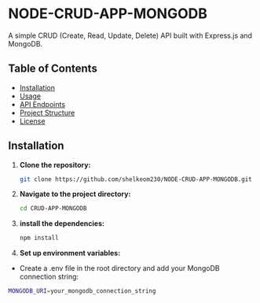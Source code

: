 # NODE-CRUD-APP-MONGODB

A simple CRUD (Create, Read, Update, Delete) API built with Express.js and MongoDB.

## Table of Contents

- [Installation](#installation)
- [Usage](#usage)
- [API Endpoints](#api-endpoints)
- [Project Structure](#project-structure)
- [License](#license)

## Installation

1. **Clone the repository:**

   ```bash
   git clone https://github.com/shelkeom230/NODE-CRUD-APP-MONGODB.git
2. **Navigate to the project directory:**

   ```bash
   cd CRUD-APP-MONGODB

3. **install the dependencies:**

   ```bash
   npm install

4. **Set up environment variables:**

- Create a .env file in the root directory and add your MongoDB connection string:

```bash
MONGODB_URI=your_mongodb_connection_string

